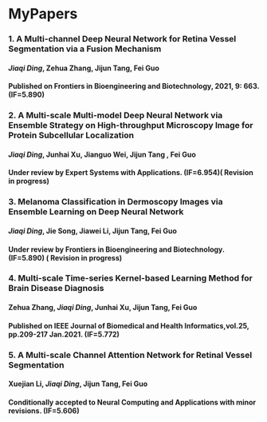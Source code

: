 # MyPapers

### 1. A Multi-channel Deep Neural Network for Retina Vessel Segmentation via a Fusion Mechanism 
#### ***Jiaqi Ding***, Zehua Zhang, Jijun Tang, Fei Guo 
#### Published on Frontiers in Bioengineering and Biotechnology, 2021, 9: 663. (IF=5.890) 

### 2. A Multi-scale Multi-model Deep Neural Network via Ensemble Strategy on High-throughput  Microscopy Image for Protein Subcellular Localization 
#### ***Jiaqi Ding***, Junhai Xu, Jianguo Wei, Jijun Tang , Fei Guo 
#### Under review by Expert Systems with Applications. (IF=6.954)( Revision in progress) 

### 3. Melanoma Classification in Dermoscopy Images via Ensemble Learning on Deep Neural Network 
#### ***Jiaqi Ding***, Jie Song, Jiawei Li, Jijun Tang, Fei Guo 
#### Under review by Frontiers in Bioengineering and Biotechnology. (IF=5.890) ( Revision in progress) 

### 4. Multi-scale Time-series Kernel-based Learning Method for Brain Disease Diagnosis 
#### Zehua Zhang, ***Jiaqi Ding***, Junhai Xu, Jijun Tang, Fei Guo 
#### Published on IEEE Journal of Biomedical and Health Informatics,vol.25, pp.209-217 Jan.2021. (IF=5.772) 

### 5. A Multi-scale Channel Attention Network for Retinal Vessel Segmentation 
#### Xuejian Li, ***Jiaqi Ding***, Jijun Tang, Fei Guo 
#### Conditionally accepted to Neural Computing and Applications with minor revisions. (IF=5.606)
